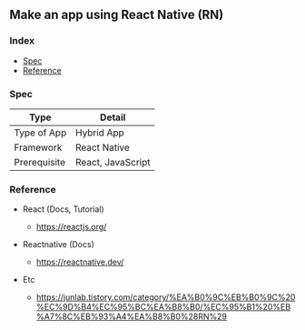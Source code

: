 ## Make an app using React Native (RN)

### Index

- [Spec](https://github.com/kcm123/appForMom#spec)
- [Reference](https://github.com/kcm123/appForMom#reference)

### Spec

| Type         | Detail            |
| ------------ | ----------------- |
| Type of App  | Hybrid App        |
| Framework    | React Native      |
| Prerequisite | React, JavaScript |

### Reference

- React (Docs, Tutorial)
  - https://reactjs.org/ 
- Reactnative (Docs)
  - https://reactnative.dev/

- Etc
  - https://junlab.tistory.com/category/%EA%B0%9C%EB%B0%9C%20%EC%9D%B4%EC%95%BC%EA%B8%B0/%EC%95%B1%20%EB%A7%8C%EB%93%A4%EA%B8%B0%28RN%29

### 
